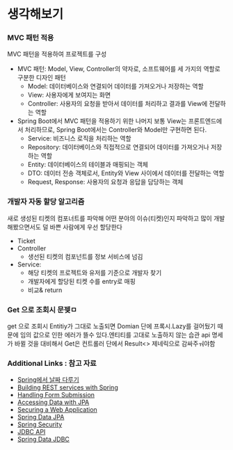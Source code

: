 # 생각해보기

### MVC 패턴 적용
MVC 패턴을 적용하여 프로젝트를 구성
* MVC 패턴: Model, View, Controller의 약자로, 소프트웨어를 세 가지의 역할로 구분한 디자인 패턴
  * Model: 데이터베이스와 연결되어 데이터를 가져오거나 저장하는 역할
  * View: 사용자에게 보여지는 화면
  * Controller: 사용자의 요청을 받아서 데이터를 처리하고 결과를 View에 전달하는 역할
* Spring Boot에서 MVC 패턴을 적용하기 위한 나머지 
보통 View는 프론트엔드에서 처리하므로, Spring Boot에서는 Controller와 Model만 구현하면 된다.
  * Service: 비즈니스 로직을 처리하는 역할
  * Repository: 데이터베이스와 직접적으로 연결되어 데이터를 가져오거나 저장하는 역할
  * Entity: 데이터베이스의 테이블과 매핑되는 객체
  * DTO: 데이터 전송 객체로서, Entity와 View 사이에서 데이터를 전달하는 역할
  * Request, Response: 사용자의 요청과 응답을 담당하는 객체


### 개발자 자동 할당 알고리즘
새로 생성된 티켓의 컴포너트를 파악해 어떤 분야의 이슈(티켓)인지 파악하고 많이 개발해봤으면서도 덜 바쁜 사람에게 우선 할당한다

* Ticket
* Controller
  * 생선된 티켓의 컴포넌트를 정보 서비스에 넘김 
* Service:
  * 해당 티켓의 프로젝트와 유저를 기준으로 개발자 찾기 
  * 개발자에게 할당된 티켓 수를 entry로 매핑
  * 비교& return

### Get 으로 조회시 문젲ㅁ
get 으로 조회시 Entitiy가 그대로 노출되면 Domian 단에 프록시.Lazy를 걸어뒀기 때문에
임의 값으로 인한 에러가 뜰수 있다.엔티티를 고대로 노출하지 않는 습관
api 명세가 바뀔 것을 대비해서 Get은 컨트롤러 단에서 Result<> 제네릭으로 감싸주ㅝ야함 


### Additional Links : 참고 자료
* [Spring에서 날짜 다루기](https://ozofweird.tistory.com/entry/%EC%82%BD%EC%A7%88-%ED%94%BC%ED%95%98%EA%B8%B0-Spring-Boot-%EB%82%A0%EC%A7%9C-%EB%8B%A4%EB%A3%A8%EA%B8%B0?category=938335)
* [Building REST services with Spring](https://spring.io/guides/tutorials/rest/)
* [Handling Form Submission](https://spring.io/guides/gs/handling-form-submission/)
* [Accessing Data with JPA](https://spring.io/guides/gs/accessing-data-jpa/)
* [Securing a Web Application](https://spring.io/guides/gs/securing-web/)
* [Spring Data JPA](https://docs.spring.io/spring-boot/docs/3.2.5/reference/htmlsingle/index.html#data.sql.jpa-and-spring-data)
* [Spring Security](https://docs.spring.io/spring-boot/docs/3.2.5/reference/htmlsingle/index.html#web.security)
* [JDBC API](https://docs.spring.io/spring-boot/docs/3.2.5/reference/htmlsingle/index.html#data.sql)
* [Spring Data JDBC](https://docs.spring.io/spring-boot/docs/3.2.5/reference/htmlsingle/index.html#data.sql.jdbc)

